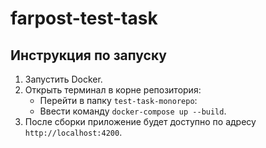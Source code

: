 # farpost-test-task

## Инструкция по запуску

1. Запустить Docker.
2. Открыть терминал в корне репозитория:
    - Перейти в папку `test-task-monorepo`:
    - Ввести команду `docker-compose up --build`.
3. После сборки приложение будет доступно по адресу `http://localhost:4200`.